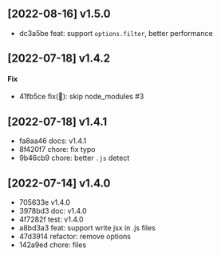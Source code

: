 ## [2022-08-16] v1.5.0

- dc3a5be feat: support `options.filter`, better performance

## [2022-07-18] v1.4.2

#### Fix

- 41fb5ce fix(🐞): skip node_modules #3

## [2022-07-18] v1.4.1

- fa8aa46 docs: v1.4.1
- 8f420f7 chore: fix typo
- 9b46cb9 chore: better `.js` detect
## [2022-07-14] v1.4.0

- 705633e v1.4.0
- 3978bd3 doc: v1.4.0
- 4f7282f test: v1.4.0
- a8bd3a3 feat: support write jsx in .js files
- 47d3914 refactor: remove options
- 142a9ed chore: files
